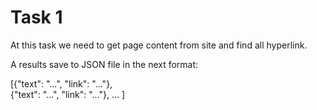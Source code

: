 # Task 1

At this task we need to get page content from site and find all hyperlink.  

A results save to JSON file in the next format:  

[{"text": "...", "link": "..."},  
{"text": "...", "link": "..."}, ... ]
